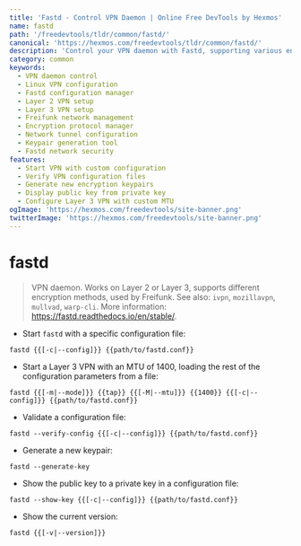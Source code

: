 ```yaml
---
title: 'Fastd - Control VPN Daemon | Online Free DevTools by Hexmos'
name: fastd
path: '/freedevtools/tldr/common/fastd/'
canonical: 'https://hexmos.com/freedevtools/tldr/common/fastd/'
description: 'Control your VPN daemon with Fastd, supporting various encryption methods. Securely manage network connections with a lightweight, configurable VPN tool. Free online tool, no registration required.'
category: common
keywords:
  - VPN daemon control
  - Linux VPN configuration
  - Fastd configuration manager
  - Layer 2 VPN setup
  - Layer 3 VPN setup
  - Freifunk network management
  - Encryption protocol manager
  - Network tunnel configuration
  - Keypair generation tool
  - Fastd network security
features:
  - Start VPN with custom configuration
  - Verify VPN configuration files
  - Generate new encryption keypairs
  - Display public key from private key
  - Configure Layer 3 VPN with custom MTU
ogImage: 'https://hexmos.com/freedevtools/site-banner.png'
twitterImage: 'https://hexmos.com/freedevtools/site-banner.png'
---
```


# fastd

> VPN daemon.
> Works on Layer 2 or Layer 3, supports different encryption methods, used by Freifunk.
> See also: `ivpn`, `mozillavpn`, `mullvad`, `warp-cli`.
> More information: <https://fastd.readthedocs.io/en/stable/>.

- Start `fastd` with a specific configuration file:

`fastd {{[-c|--config]}} {{path/to/fastd.conf}}`

- Start a Layer 3 VPN with an MTU of 1400, loading the rest of the configuration parameters from a file:

`fastd {{[-m|--mode]}} {{tap}} {{[-M|--mtu]}} {{1400}} {{[-c|--config]}} {{path/to/fastd.conf}}`

- Validate a configuration file:

`fastd --verify-config {{[-c|--config]}} {{path/to/fastd.conf}}`

- Generate a new keypair:

`fastd --generate-key`

- Show the public key to a private key in a configuration file:

`fastd --show-key {{[-c|--config]}} {{path/to/fastd.conf}}`

- Show the current version:

`fastd {{[-v|--version]}}`
